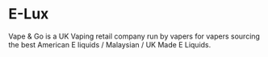 # E-Lux
Vape &amp; Go is a UK Vaping retail company run by vapers for vapers sourcing the best American E liquids / Malaysian / UK Made E Liquids.
